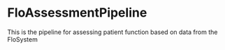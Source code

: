 # FloAssessmentPipeline
This is the pipeline for assessing patient function based on data from the FloSystem 
